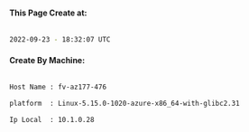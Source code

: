 
   
#### This Page Create at:

```bash

2022-09-23 - 18:32:07 UTC

```

#### Create By Machine:

```bash

Host Name : fv-az177-476

platform  : Linux-5.15.0-1020-azure-x86_64-with-glibc2.31

Ip Local  : 10.1.0.28

```

